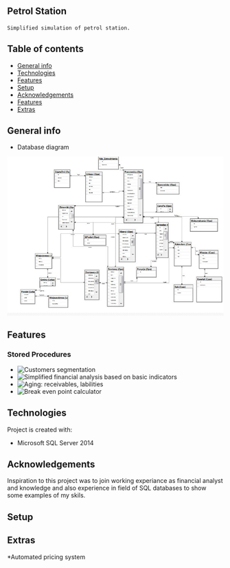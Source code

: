 ## Petrol Station

    Simplified simulation of petrol station.

## Table of contents
* [General info](#general-info)
* [Technologies](#technologies)
* [Features](#features)
* [Setup](#setup)
* [Acknowledgements](#Acknowledgements)
* [Features](#Features)
* [Extras](#Extras)

## General info
* Database diagram 

![Database diagram](./Database_Diagram(Stacja_Paliw).JPG) 

## Features
### Stored Procedures
* ![Customers segmentation](Schematy/Ope/uspKlasfikacja_klientow)
* ![Simplified financial analysis based on basic indicators](Schematy/Ope/uspAnaliza_Fin-ALTER)
* ![Aging: receivables, labilities](Schematy/Ope/uspWiekowanie)
* ![Break even point calculator](Schematy/Ope/BEP_Kalk_krzyz)

	
## Technologies
Project is created with:
* Microsoft SQL Server 2014 

## Acknowledgements
Inspiration to this project was to join working experiance as financial analyst and  knowledge and also experience  in field of
SQL databases to show some examples of my skils.

	
## Setup
## Extras
*Automated pricing system 

